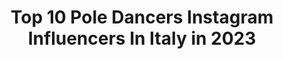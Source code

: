 ---
title: Top 10 Pole Dancers Instagram Influencers In Italy in 2023
description: >-
  Find top pole dancers Instagram influencers in Italy in 2023. Most popular hashtags: #poledance #summer #poledancer #fitnessgirl.
platform: Instagram
hits: 40
text_top: Discover the best Instagram accounts on inBeat.
text_bottom: Our platform holds 40 Instagram influencers like this in Italy for you to connect with.
profiles:
  - username: "nicolepeachyy"
    fullname: >-
      NicolePeachy
    bio: >-
      Pole Dancer 💜 Gamer 👾 Cat Lover 🐱 Environmentalist 💚 Twitch Partner (they ban me) 🥶
    location: "Italy"
    followers: 49805
    engagement: 911
    commentsToLikes: 0.018314
    id: ck8t64yy4c81i0j78np490owt
    verified: false
    hashtags: "#twitchkittens, #stream, #twitchpartner, #fitnessgirl"
  - username: "brokendollhatesyou"
    fullname: >-
      Lauretta 🐙
    bio: >-
      stage animal • exotic pole dancer • tortellini & gin tonic lover • I happen to be caught on camera
    location: "Italy"
    followers: 44907
    engagement: 362
    commentsToLikes: 0.023996
    id: ck6tli28g61r50j710xkpigk4
    verified: false
    hashtags: "#fitballfun, #showgirlslife, #quarantineanddance, #dancersofinstagram"
  - username: "_aniushka_"
    fullname: >-
      Anna
    bio: >-
      Model / actress / poledancer @ubookermodels #ubookermodels 🎬Studio recitazione 💃🏻Insegno pole dance @anna.mypole
    location: "Italy"
    followers: 13706
    engagement: 561
    commentsToLikes: 0.042023
    id: ckap2ujjz0dr80i78y5b3ssyi
    verified: false
    hashtags: "#riccione, #portrait, #rimini, #weddingday"
  - username: "claudyastellaofficial"
    fullname: >-
      𝓒𝓵𝓪𝓾𝓭𝔂𝓪 𝓢𝓽𝓮𝓵𝓵𝓪 𝓞𝓯𝓯𝓲𝓬𝓲𝓪𝓵
    bio: >-
      Cantante🎤Ascoltate:🎶💿Selfie💿PoleDancer🦄Manager&📷@peter_lica_ph 👠💄Fashion Influencer👗👜 ⬇️Contenuti esclusivi ⬇️
    location: "Italy"
    followers: 88682
    engagement: 233
    commentsToLikes: 0.035315
    id: ck8t0cserrmki0j78xix2c2hb
    verified: false
    hashtags: "#white, #makeuplover, #summertime, #summer"
  - username: "vedmaria"
    fullname: >-
      Мария Ведерникова
    bio: >-
      ♈️ Enjoying the beauty of life✨ Russia-Italy Resident🇮🇹🇷🇺 Italian Design Furniture Commerce💰 🇮🇹 🇫🇷 🇬🇧 Interpreter🤓 Art Lover✨ Exotic Pole Dancer😱🧚🏻‍♀️
    location: "Italy"
    followers: 19008
    engagement: 161
    commentsToLikes: 0.023812
    id: ck0u0gwrdtmod0i191p8y1gpq
    verified: false
    hashtags: "#instagood, #exoticpoledance, #poleartist, #exoticpoledancer"
  - username: "ludovica_nicolis"
    fullname: >-
      Ludovica Nicolis
    bio: >-
      🧚🏼‍♀️ Aerial artist e Poledancer 👩🏻‍🏫 Pole & hoop instructor 🎪 co-owner @acrobaticstudioverona 📺 youtube: Pole Dance Inspiration 🌷
    location: "Italy"
    followers: 10435
    engagement: 829
    commentsToLikes: 0.009732
    id: ck8tbteljx2h60j78rqud29tg
    verified: false
    hashtags: "#training, #poseinspiration, #handstand, #polecombo"
  - username: "chiarasalvade"
    fullname: >-
      Chiara Salvadè Livonthepole🇮🇹
    bio: >-
      👠Exotic Pole Dancer ✨Owner @studio_salvade_livonthepole e @studiosalvade_finaleligure 🏆Many awards in pole competitions ⭐ Judge/workshops ➡️ DM
    location: "Italy"
    followers: 19245
    engagement: 266
    commentsToLikes: 0.017644
    id: ck5zo7nc5py0f0i14oj5rdklu
    verified: false
    hashtags: "#poledance, #quarantine, #exoticdance, #livonthepole"
  - username: "poshlady_s"
    fullname: >-
      Posh lady 📸(Sara)
    bio: >-
      Born and based in Milan☆ • Freelance Model • 💌poshlady@libero.it • • Pole Dancer: @saretta_ianni
    location: "Italy"
    followers: 7978
    engagement: 627
    commentsToLikes: 0.038975
    id: ck1359q7f0erw0i195qx9r9o2
    verified: false
    hashtags: "#instagood, #bw, #photooftheday, #love"
  - username: "marikawaldorf"
    fullname: >-
      MARÌKA 🌎 WALDORF
    bio: >-
      𝑻𝒓𝒂𝒗𝒆𝒍𝒊𝒏𝒈🌏𝒐𝒏🗺𝒎𝒚🧳𝒉𝒆𝒆𝒍𝒔👠 💕Owner @AtelierMarikaPoleMood & @waldorfjustsport 🤍 @yamamotonutrition code:MARIKA5 🥇 🥇 EPDC’19 S-D 🥉 EG🇩🇪 🥈 EM’18 🥉 EPDC’17
    location: "Italy"
    followers: 11424
    engagement: 692
    commentsToLikes: 0.032438
    id: ck9h9vjy3a4kf0j781uwoqu7o
    verified: false
    hashtags: "#aroundtheworld, #italy, #atelierunicorns, #sport"
  - username: "viola_valsecchi"
    fullname: >-
      VIOLA VALSECCHI📍
    bio: >-
      Osteopata💆, 📌The Pole Terrace 📂thepoleterrace@gmail.com ρꪮꪶꫀ ᦔꪖꪀᥴꫀ𝕣. 🇮🇹🥇2019 🥉World 2018 Backup profile: @violavalse Segui i miei PROGRAMMI ONLINE⬇️⬇️
    location: "Italy"
    followers: 60252
    engagement: 298
    commentsToLikes: 0.036488
    id: ckaov9pjn3myl0i78zmm5q3zj
    verified: false
    hashtags: "#poledancerofig, #poledance, #poledancer, #quarantine"
---